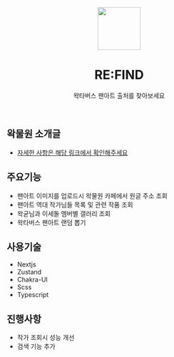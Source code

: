 <p align="center">
  <a href="https://re-find.xyz">
    <img src="https://re-find.xyz/apple-touch-icon.png" height="96">
  </a>
  <h1 align="center">RE:FIND</h1>
</p>

<p align="center">
  왁타버스 팬아트 출처를 찾아보세요
</p>

<br/>

## 왁물원 소개글

- [자세한 사항은 해당 링크에서 확인해주세요](https://cafe.naver.com/steamindiegame/9859159)

## 주요기능

- 팬아트 이미지를 업로드시 왁물원 카페에서 원글 주소 조회
- 팬아트 역대 작가님들 목록 및 관련 작품 조회
- 왁굳님과 이세돌 멤버별 갤러리 조회
- 왁타버스 팬아트 랜덤 뽑기

## 사용기술

- Nextjs
- Zustand
- Chakra-UI
- Scss
- Typescript

## 진행사항

- 작가 조회시 성능 개선
- 검색 기능 추가
